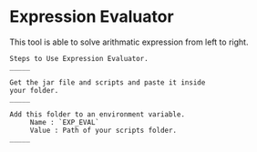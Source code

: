 Expression Evaluator
====================
This tool is able to solve arithmatic expression from left to right.

    Steps to Use Expression Evaluator.
    _____

    Get the jar file and scripts and paste it inside
    your folder.
    _____

    Add this folder to an environment variable.
         Name : `EXP_EVAL`
         Value : Path of your scripts folder.
    _____

